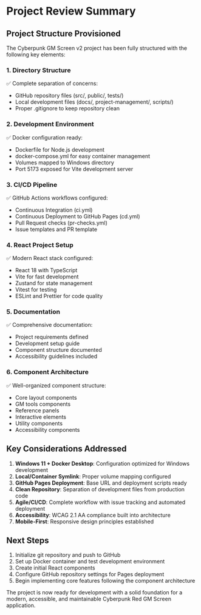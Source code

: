 # Project Review Summary

## Project Structure Provisioned

The Cyberpunk GM Screen v2 project has been fully structured with the following key elements:

### 1. Directory Structure
✅ Complete separation of concerns:
- GitHub repository files (src/, public/, tests/)
- Local development files (docs/, project-management/, scripts/)
- Proper .gitignore to keep repository clean

### 2. Development Environment
✅ Docker configuration ready:
- Dockerfile for Node.js development
- docker-compose.yml for easy container management
- Volumes mapped to Windows directory
- Port 5173 exposed for Vite development server

### 3. CI/CD Pipeline
✅ GitHub Actions workflows configured:
- Continuous Integration (ci.yml)
- Continuous Deployment to GitHub Pages (cd.yml)
- Pull Request checks (pr-checks.yml)
- Issue templates and PR template

### 4. React Project Setup
✅ Modern React stack configured:
- React 18 with TypeScript
- Vite for fast development
- Zustand for state management
- Vitest for testing
- ESLint and Prettier for code quality

### 5. Documentation
✅ Comprehensive documentation:
- Project requirements defined
- Development setup guide
- Component structure documented
- Accessibility guidelines included

### 6. Component Architecture
✅ Well-organized component structure:
- Core layout components
- GM tools components
- Reference panels
- Interactive elements
- Utility components
- Accessibility components

## Key Considerations Addressed

1. **Windows 11 + Docker Desktop**: Configuration optimized for Windows development
2. **Local/Container Symlink**: Proper volume mapping configured
3. **GitHub Pages Deployment**: Base URL and deployment scripts ready
4. **Clean Repository**: Separation of development files from production code
5. **Agile/CI/CD**: Complete workflow with issue tracking and automated deployment
6. **Accessibility**: WCAG 2.1 AA compliance built into architecture
7. **Mobile-First**: Responsive design principles established

## Next Steps

1. Initialize git repository and push to GitHub
2. Set up Docker container and test development environment
3. Create initial React components
4. Configure GitHub repository settings for Pages deployment
5. Begin implementing core features following the component architecture

The project is now ready for development with a solid foundation for a modern, accessible, and maintainable Cyberpunk Red GM Screen application.